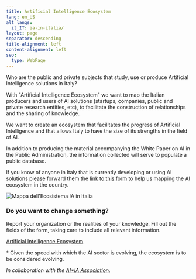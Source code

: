 ```yaml
---
title: Artificial Intelligence Ecosystem
lang: en_US
alt_langs:
  it_IT: ia-in-italia/
layout: page
separator: descending
title-alignment: left
content-alignment: left
seo:
  type: WebPage
---
```

Who are the public and private subjects that study, use or produce Artificial Intelligence solutions in Italy?

With "Artificial Intelligence Ecosystem" we want to map the Italian producers and users of AI solutions (startups, companies, public and private research entities, etc), to facilitate the construction of relationships and the sharing of knowledge.

We want to create an ecosystem that facilitates the progress of Artificial Intelligence and that allows Italy to have the size of its strengths in the field of AI.

In addition to producing the material accompanying the White Paper on AI in the Public Administration, the information collected will serve to populate a public database.

If you know of anyone in Italy that is currently developing or using AI solutions please forward them the [link to this form](https://docs.google.com/forms/d/e/1FAIpQLSe5CeEfvCPvlx6dOg36vEp5cF2D7nNb0JagA_tQ4PZwUQknGQ/viewform) to help us mapping the AI ecosystem in the country.

<img style="max-width: 100%" src="/ia.italia.it/assets/images/ecosistema_ia_italia.png" alt="Mappa dell'Ecosistema IA in Italia">

### Do you want to change something?

Report your organization or the realities of your knowledge. Fill out the fields of the form, taking care to include all relevant information.

<a role="button" href="https://docs.google.com/forms/d/e/1FAIpQLSe5CeEfvCPvlx6dOg36vEp5cF2D7nNb0JagA_tQ4PZwUQknGQ/viewform" class="Button Button--default u-borderShadow-m u-text-r-xxs u-padding-r-all u-color-teal-70" target="_blank">
  Artificial Intelligence Ecosystem
</a>

\* Given the speed with which the AI sector is evolving, the ecosystem is to be considered evolving.

*In collaboration with the* [_AI*IA Association_](http://www.aixia.it/avvisi-dellassociazione/italianaiecosystembyregion).

